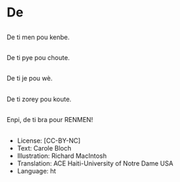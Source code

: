 # De

##
De ti men pou kenbe.

##
De ti pye pou choute.

##
De ti je pou wè.

##
De ti zorey pou koute.

##
Enpi, de ti bra pour RENMEN!

##
* License: [CC-BY-NC]
* Text: Carole Bloch
* Illustration: Richard MacIntosh
* Translation: ACE Haiti-University of Notre Dame USA
* Language: ht
